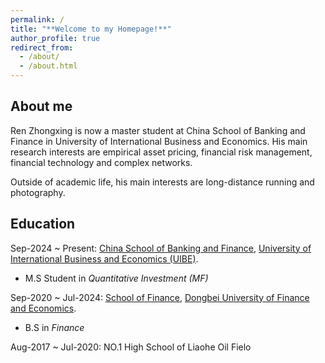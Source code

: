 ```yaml
---
permalink: /
title: "**Welcome to my Homepage!**"
author_profile: true
redirect_from: 
  - /about/
  - /about.html
---
```



About me
---
Ren Zhongxing is now a master student at China School of Banking and Finance in University of International Business and Economics. His main research interests are empirical asset pricing, financial risk management, financial technology and complex networks.

Outside of academic life, his main interests are long-distance running and photography.

Education
---
Sep-2024 ~ Present: [China School of Banking and Finance](https://sbf.uibe.edu.cn/), [University of International Business and Economics (UIBE)](https://www.uibe.edu.cn/).

* M.S Student in _Quantitative Investment (MF)_

Sep-2020 ~ Jul-2024: [School of Finance](https://www.dufe.edu.cn/building/), [Dongbei University of Finance and Economics](https://www.dufe.edu.cn/).

* B.S in _Finance_

Aug-2017 ~ Jul-2020: NO.1 High School of Liaohe Oil Fielo


